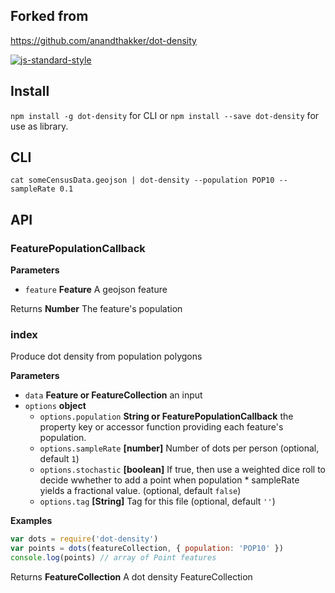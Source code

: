 ## Forked from
https://github.com/anandthakker/dot-density

[![js-standard-style](https://cdn.rawgit.com/feross/standard/master/badge.svg)](https://github.com/feross/standard)

## Install

`npm install -g dot-density` for CLI or `npm install --save dot-density` for use as library.

## CLI

    cat someCensusData.geojson | dot-density --population POP10 --sampleRate 0.1

## API

### FeaturePopulationCallback

**Parameters**

-   `feature` **Feature** A geojson feature

Returns **Number** The feature's population

### index

Produce dot density from population polygons

**Parameters**

-   `data` **Feature or FeatureCollection** an input
-   `options` **object** 
    -   `options.population` **String or FeaturePopulationCallback** the property key or accessor function providing each feature's population.
    -   `options.sampleRate` **[number]** Number of dots per person (optional, default `1`)
    -   `options.stochastic` **[boolean]** If true, then use a weighted dice roll to decide wwhether to add a point when population * sampleRate yields a fractional value. (optional, default `false`)
    -   `options.tag` **[String]** Tag for this file (optional, default `''`)

**Examples**

```javascript
var dots = require('dot-density')
var points = dots(featureCollection, { population: 'POP10' })
console.log(points) // array of Point features
```

Returns **FeatureCollection** A dot density FeatureCollection

